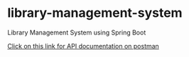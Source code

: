 # library-management-system
Library Management System using Spring Boot

[Click on this link for API documentation on postman](https://app.getpostman.com/join-team?invite_code=69d26298fc2155b0b0faae524898f2d8&target_code=305076f3012761a5e5a5a2f78e60eec3)

